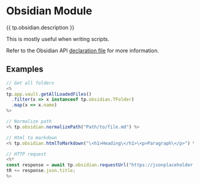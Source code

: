 # Obsidian Module

{{ tp.obsidian.description }}

This is mostly useful when writing scripts. 

Refer to the Obsidian API [declaration file](https://github.com/obsidianmd/obsidian-api/blob/master/obsidian.d.ts) for more information.

## Examples

```javascript
// Get all folders
<%
tp.app.vault.getAllLoadedFiles()
  .filter(x => x instanceof tp.obsidian.TFolder)
  .map(x => x.name)
%>

// Normalize path
<% tp.obsidian.normalizePath("Path/to/file.md") %>

// Html to markdown
<% tp.obsidian.htmlToMarkdown("\<h1>Heading\</h1>\<p>Paragraph\</p>") %>

// HTTP request
<%*
const response = await tp.obsidian.requestUrl("https://jsonplaceholder.typicode.com/todos/1");
tR += response.json.title;
%>
```